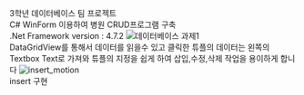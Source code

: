 3학년 데이터베이스 팀 프로젝트<br>
C# WinForm 이용하여 병원 CRUD프로그램 구축<br>
.Net Framework version : 4.7.2
![데이터베이스 과제1](https://user-images.githubusercontent.com/44633204/93844180-42f8ef00-fcd7-11ea-9a18-45651755692f.PNG)<br>
DataGridView를 통해서 데이터를 읽을수 있고 클릭한 튜플의 데이터는 왼쪽의 Textbox Text로 가져와 튜플의 지정을 쉽게 하여 삽입,수정,삭제 작업을 용이하게 합니다
![insert_motion](https://user-images.githubusercontent.com/44633204/93844424-0da0d100-fcd8-11ea-9b02-ea4d5b703294.gif)<br>
insert 구현


